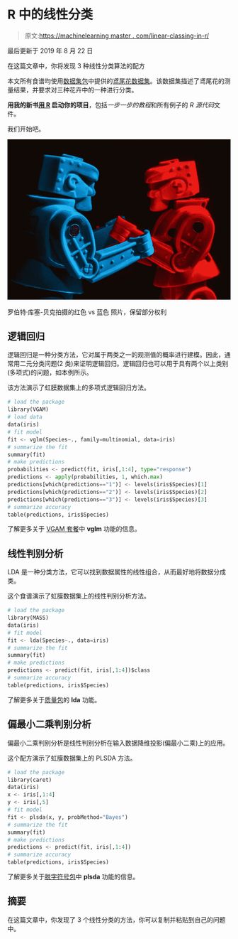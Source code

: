 # R 中的线性分类

> 原文:[https://machinelearning master . com/linear-classing-in-r/](https://machinelearningmastery.com/linear-classification-in-r/)

最后更新于 2019 年 8 月 22 日

在这篇文章中，你将发现 3 种线性分类算法的配方

本文所有食谱均使用[数据集包](http://stat.ethz.ch/R-manual/R-patched/library/datasets/html/00Index.html)中提供的[鸢尾花数据集](http://stat.ethz.ch/R-manual/R-patched/library/datasets/html/iris.html)。该数据集描述了鸢尾花的测量结果，并要求对三种花卉中的一种进行分类。

**用我的新书[用 R](https://machinelearningmastery.com/machine-learning-with-r/) 启动你的项目**，包括*一步一步的教程*和所有例子的 *R 源代码*文件。

我们开始吧。

[![binary classification](img/52a79b22ba070fca260bb8e599a45c53.png)](https://machinelearningmastery.com/wp-content/uploads/2014/07/binary-classification.jpg)

罗伯特·库塞-贝克拍摄的红色 vs 蓝色
照片，保留部分权利

## 逻辑回归

逻辑回归是一种分类方法，它对属于两类之一的观测值的概率进行建模。因此，通常用二元分类问题(2 类)来证明逻辑回归。逻辑回归也可以用于具有两个以上类别(多项式)的问题，如本例所示。

该方法演示了虹膜数据集上的多项式逻辑回归方法。

```py
# load the package
library(VGAM)
# load data
data(iris)
# fit model
fit <- vglm(Species~., family=multinomial, data=iris)
# summarize the fit
summary(fit)
# make predictions
probabilities <- predict(fit, iris[,1:4], type="response")
predictions <- apply(probabilities, 1, which.max)
predictions[which(predictions=="1")] <- levels(iris$Species)[1]
predictions[which(predictions=="2")] <- levels(iris$Species)[2]
predictions[which(predictions=="3")] <- levels(iris$Species)[3]
# summarize accuracy
table(predictions, iris$Species)
```

了解更多关于 [VGAM 套餐](https://cran.r-project.org/web/packages/VGAM/index.html)中 **vglm** 功能的信息。

## 线性判别分析

LDA 是一种分类方法，它可以找到数据属性的线性组合，从而最好地将数据分成类。

这个食谱演示了虹膜数据集上的线性判别分析方法。

```py
# load the package
library(MASS)
data(iris)
# fit model
fit <- lda(Species~., data=iris)
# summarize the fit
summary(fit)
# make predictions
predictions <- predict(fit, iris[,1:4])$class
# summarize accuracy
table(predictions, iris$Species)
```

了解更多关于[质量包](https://cran.r-project.org/web/packages/MASS/index.html)的 **lda** 功能。

## 偏最小二乘判别分析

偏最小二乘判别分析是线性判别分析在输入数据降维投影(偏最小二乘)上的应用。

这个配方演示了虹膜数据集上的 PLSDA 方法。

```py
# load the package
library(caret)
data(iris)
x <- iris[,1:4]
y <- iris[,5]
# fit model
fit <- plsda(x, y, probMethod="Bayes")
# summarize the fit
summary(fit)
# make predictions
predictions <- predict(fit, iris[,1:4])
# summarize accuracy
table(predictions, iris$Species)
```

了解更多关于[脱字符号包](https://cran.r-project.org/web/packages/caret/index.html)中 **plsda** 功能的信息。

## 摘要

在这篇文章中，你发现了 3 个线性分类的方法，你可以复制并粘贴到自己的问题中。